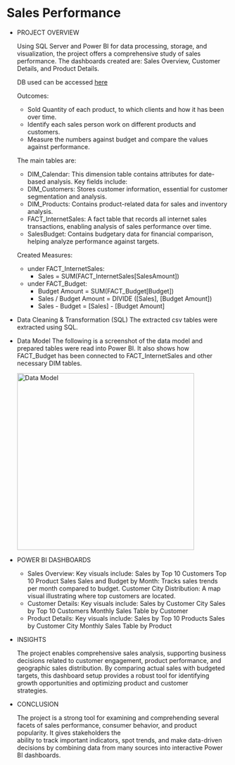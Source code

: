 # Sales Performance
- PROJECT OVERVIEW

  Using SQL Server and Power BI for data processing, storage, and visualization, the project offers a comprehensive study of sales performance.
  The dashboards created are: Sales Overview, Customer Details, and Product Details.

  DB used can be accessed [here](https://learn.microsoft.com/en-us/sql/samples/adventureworks-install-configure?view=sql-server-ver15&tabs=ssms)

  Outcomes:
    * Sold Quantity of each product, to which clients and how it has been over time.
    * Identify each sales person work on different products and customers.
    * Measure the numbers against budget and compare the values against performance.
  
  The main tables are:
    
    * DIM_Calendar: This dimension table contains attributes for date-based analysis. Key fields include:
    * DIM_Customers: Stores customer information, essential for customer segmentation and analysis. 
    * DIM_Products: Contains product-related data for sales and inventory analysis.
    * FACT_InternetSales: A fact table that records all internet sales transactions, enabling analysis of sales performance over time. 
    * SalesBudget: Contains budgetary data for financial comparison, helping analyze performance against targets.

  Created Measures:
    * under FACT_InternetSales:
        * Sales = SUM(FACT_InternetSales[SalesAmount])
    * under FACT_Budget:
        * Budget Amount = SUM(FACT_Budget[Budget])
        * Sales / Budget Amount = DIVIDE ([Sales], [Budget Amount])
        * Sales - Budget = [Sales] - [Budget Amount]
  
- Data Cleaning & Transformation (SQL)
  The extracted csv tables were extracted using SQL.

- Data Model
  The following is a screenshot of the data model and prepared tables were read into Power BI.
  It also shows how FACT_Budget has been connected to FACT_InternetSales and other necessary DIM tables.

  <img width="402" alt="Data Model" src="https://github.com/user-attachments/assets/b1d89cbe-1ffb-4cca-ae99-d84697f2f4ed">

  
- POWER BI DASHBOARDS
   * Sales Overview:
    Key visuals include:
      Sales by Top 10 Customers
      Top 10 Product Sales
      Sales and Budget by Month: Tracks sales trends per month compared to budget.
      Customer City Distribution: A map visual illustrating where top customers are located.
   * Customer Details:
    Key visuals include:
      Sales by Customer City
      Sales by Top 10 Customers
      Monthly Sales Table by Customer
   * Product Details:
    Key visuals include:
      Sales by Top 10 Products
      Sales by Customer City
      Monthly Sales Table by Product

- INSIGHTS

  The project enables comprehensive sales analysis, supporting business decisions related to customer engagement, product performance, and geographic sales distribution. By   comparing actual sales with budgeted targets, this dashboard setup provides a robust tool for identifying growth opportunities and optimizing product and customer       
  strategies.

- CONCLUSION

  The project is a strong tool for examining and comprehending several facets of sales performance, consumer behavior, and product popularity. It gives stakeholders the   
  ability to track important indicators, spot trends, and make data-driven decisions by combining data from many sources into interactive Power BI dashboards.
